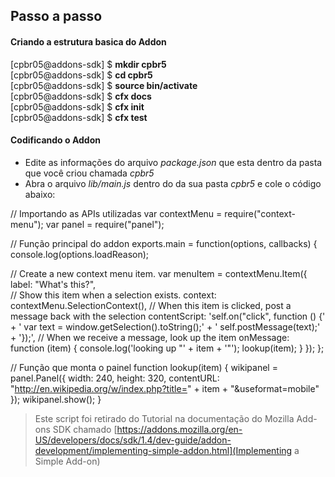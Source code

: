 ## Passo a passo

#### Criando a estrutura basica do Addon

[cpbr05@addons-sdk] $ **mkdir cpbr5**<br />
[cpbr05@addons-sdk] $ **cd cpbr5**<br />
[cpbr05@addons-sdk] $ **source bin/activate**<br />
[cpbr05@addons-sdk] $ **cfx docs**<br />
[cpbr05@addons-sdk] $ **cfx init**<br />
[cpbr05@addons-sdk] $ **cfx test**<br />

#### Codificando o Addon

* Edite as informações do arquivo _package.json_ que esta dentro da pasta que você criou chamada _cpbr5_
* Abra o arquivo _lib/main.js_ dentro do da sua pasta _cpbr5_ e cole o código abaixo:


// Importando as APIs utilizadas
var contextMenu = require("context-menu");
var panel = require("panel");

// Função principal do addon
exports.main = function(options, callbacks) {
  console.log(options.loadReason);
 
  // Create a new context menu item.
  var menuItem = contextMenu.Item({
    label: "What's this?",<br />
    // Show this item when a selection exists.
    context: contextMenu.SelectionContext(),
    // When this item is clicked, post a message back with the selection
    contentScript: 'self.on("click", function () {' +
                   '  var text = window.getSelection().toString();' +
                   '  self.postMessage(text);' +
                   '});',
    // When we receive a message, look up the item
    onMessage: function (item) {
      console.log('looking up "' + item + '"');
      lookup(item);
    }
  });
};

// Função que monta o painel
function lookup(item) {
  wikipanel = panel.Panel({
    width: 240,
    height: 320,
    contentURL: "http://en.wikipedia.org/w/index.php?title=" +
                item + "&useformat=mobile"
  });
  wikipanel.show();
}

> Este script foi retirado do Tutorial na documentação do Mozilla Add-ons SDK chamado [https://addons.mozilla.org/en-US/developers/docs/sdk/1.4/dev-guide/addon-development/implementing-simple-addon.html](Implementing a Simple Add-on)